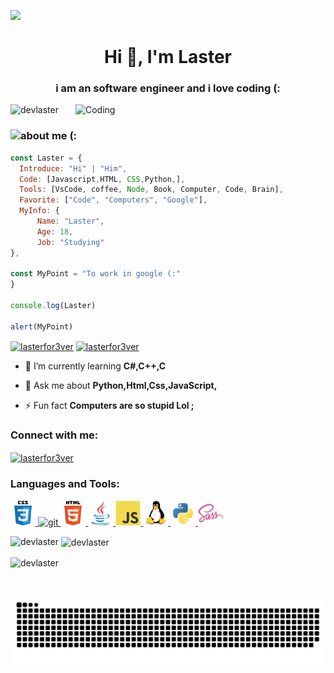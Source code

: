 <img src="https://user-images.githubusercontent.com/36126914/154766367-2c3d9c80-3cdc-4790-b15c-7eba5eee9fd2.gif"  height="500px"  ></img>

<h1 align="center">Hi 👋, I'm Laster</h1>


<h3 align="center">i am an software engineer and i love coding (:</h3>
<img align="right" alt="Coding" width="400" src="https://user-images.githubusercontent.com/74038190/238353480-219bcc70-f5dc-466b-9a60-29653d8e8433.gif">


<p align="left"> <img src="https://komarev.com/ghpvc/?username=devlaster&label=Profile%20views&color=0e75b6&style=flat" alt="devlaster" /> </p>


### <img src="https://media.giphy.com/media/VgCDAzcKvsR6OM0uWg/giphy.gif" width="50">about me (:

```javascript
const Laster = {
  Introduce: "Hi" | "Him",
  Code: [Javascript,HTML, CSS,Python,],
  Tools: [VsCode, coffee, Node, Book, Computer, Code, Brain],
  Favorite: ["Code", "Computers", "Google"],
  MyInfo: {
      Name: "Laster",
      Age: 18,
      Job: "Studying"
},

const MyPoint = "To work in google (:"
}

console.log(Laster)

alert(MyPoint)
```



<p align="left">
<a href="https://twitter.com/lasterfor3ver" target="blank"><img align="center" src="https://raw.githubusercontent.com/rahuldkjain/github-profile-readme-generator/master/src/images/icons/Social/twitter.svg" alt="lasterfor3ver" height="30" width="40" /></a>
<a href="https://instagram.com/lasterfor3ver" target="blank"><img align="center" src="https://raw.githubusercontent.com/rahuldkjain/github-profile-readme-generator/master/src/images/icons/Social/instagram.svg" alt="lasterfor3ver" height="30" width="40" /></a>
</p>



- 🌱 I’m currently learning **C#,C++,C**

- 💬 Ask me about **Python,Html,Css,JavaScript,**

- ⚡ Fun fact **Computers are so stupid Lol ;**

<h3 align="left">Connect with me:</h3>
<p align="left">
<a href="https://twitter.com/lasterfor3ver" target="blank"><img align="center" src="https://raw.githubusercontent.com/rahuldkjain/github-profile-readme-generator/master/src/images/icons/Social/twitter.svg" alt="lasterfor3ver" height="30" width="40" /></a>
</p>

<h3 align="left">Languages and Tools:</h3>
<p align="left"> <a href="https://www.w3schools.com/css/" target="_blank" rel="noreferrer"> <img src="https://raw.githubusercontent.com/devicons/devicon/master/icons/css3/css3-original-wordmark.svg" alt="css3" width="40" height="40"/> </a> <a href="https://git-scm.com/" target="_blank" rel="noreferrer"> <img src="https://www.vectorlogo.zone/logos/git-scm/git-scm-icon.svg" alt="git" width="40" height="40"/> </a> <a href="https://www.w3.org/html/" target="_blank" rel="noreferrer"> <img src="https://raw.githubusercontent.com/devicons/devicon/master/icons/html5/html5-original-wordmark.svg" alt="html5" width="40" height="40"/> </a> <a href="https://www.java.com" target="_blank" rel="noreferrer"> <img src="https://raw.githubusercontent.com/devicons/devicon/master/icons/java/java-original.svg" alt="java" width="40" height="40"/> </a> <a href="https://developer.mozilla.org/en-US/docs/Web/JavaScript" target="_blank" rel="noreferrer"> <img src="https://raw.githubusercontent.com/devicons/devicon/master/icons/javascript/javascript-original.svg" alt="javascript" width="40" height="40"/> </a> <a href="https://www.linux.org/" target="_blank" rel="noreferrer"> <img src="https://raw.githubusercontent.com/devicons/devicon/master/icons/linux/linux-original.svg" alt="linux" width="40" height="40"/> </a> <a href="https://www.python.org" target="_blank" rel="noreferrer"> <img src="https://raw.githubusercontent.com/devicons/devicon/master/icons/python/python-original.svg" alt="python" width="40" height="40"/> </a> <a href="https://sass-lang.com" target="_blank" rel="noreferrer"> <img src="https://raw.githubusercontent.com/devicons/devicon/master/icons/sass/sass-original.svg" alt="sass" width="40" height="40"/> </a> </p>



<p><img align="left" src="https://github-readme-stats.vercel.app/api/top-langs?username=devlaster&show_icons=true&locale=en&layout=compact" alt="devlaster" /></p>

<p>&nbsp;<img align="center" src="https://github-readme-stats.vercel.app/api?username=devlaster&show_icons=true&locale=en" alt="devlaster" /></p>

<p><img align="center" src="https://github-readme-streak-stats.herokuapp.com/?user=devlaster&" alt="devlaster" /></p>

<br>

<img src="https://raw.githubusercontent.com/platane/snk/output/github-contribution-grid-snake.svg"><img>

